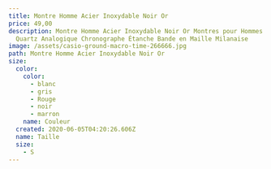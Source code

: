 ```yaml
---
title: Montre Homme Acier Inoxydable Noir Or
price: 49,00
description: Montre Homme Acier Inoxydable Noir Or Montres pour Hommes élégant
  Quartz Analogique Chronographe Étanche Bande en Maille Milanaise
image: /assets/casio-ground-macro-time-266666.jpg
path: Montre Homme Acier Inoxydable Noir Or
size:
  color:
    color:
      - blanc
      - gris
      - Rouge
      - noir
      - marron
    name: Couleur
  created: 2020-06-05T04:20:26.606Z
  name: Taille
  size:
    - S
---
```

